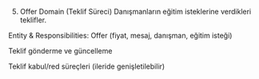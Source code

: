 5. Offer Domain (Teklif Süreci)
   Danışmanların eğitim isteklerine verdikleri teklifler.

Entity & Responsibilities:
Offer (fiyat, mesaj, danışman, eğitim isteği)

Teklif gönderme ve güncelleme

Teklif kabul/red süreçleri (ileride genişletilebilir)
